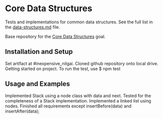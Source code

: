 # Core Data Structures

Tests and implementations for common data structures. See the full list in the [data-structures.md](data-structures.md) file.

Base repository for the [Core Data Structures](https://github.com/GuildCrafts/web-development-js/issues/128) goal.

## Installation and Setup

Set artifact at #inexpensive_nilgai. Cloned github repository onto local drive. Getting started on project. To run the test, use $ npm test

## Usage and Examples
Implemented Stack using a node class with data and next. Tested for the completeness of a Stack implementation.
Implemented a linked list using nodes. Finished all requirements except insertBefore(data) and insertAfter(data);
